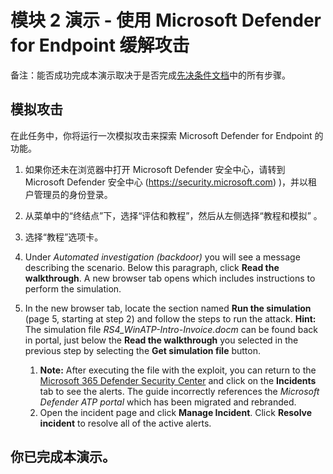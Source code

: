 # <a name="module-2-demo---mitigate-attacks-with-microsoft-defender-for-endpoint"></a>模块 2 演示 - 使用 Microsoft Defender for Endpoint 缓解攻击



备注：能否成功完成本演示取决于是否完成[先决条件文档](00-prerequisites.md)中的所有步骤。 

## <a name="simulated-attacks"></a>模拟攻击

在此任务中，你将运行一次模拟攻击来探索 Microsoft Defender for Endpoint 的功能。

1. 如果你还未在浏览器中打开 Microsoft Defender 安全中心，请转到 Microsoft Defender 安全中心 (https://security.microsoft.com) )，并以租户管理员的身份登录。

1. 从菜单中的“终结点”下，选择“评估和教程”，然后从左侧选择“教程和模拟”  。

1. 选择“教程”选项卡。

1. Under <bpt id="p1">*</bpt>Automated investigation (backdoor)<ept id="p1">*</ept> you will see a message describing the scenario. Below this paragraph, click <bpt id="p1">**</bpt>Read the walkthrough<ept id="p1">**</ept>. A new browser tab opens which includes instructions to perform the simulation.

1. In the new browser tab, locate the section named <bpt id="p1">**</bpt>Run the simulation<ept id="p1">**</ept> (page 5, starting at step 2) and follow the steps to run the attack. <bpt id="p1">**</bpt>Hint:<ept id="p1">**</ept> The simulation file <bpt id="p2">*</bpt>RS4_WinATP-Intro-Invoice.docm<ept id="p2">*</ept> can be found back in portal, just below the <bpt id="p3">**</bpt>Read the walkthrough<ept id="p3">**</ept> you selected in the previous step by selecting the <bpt id="p4">**</bpt>Get simulation file<ept id="p4">**</ept> button.

    1. <bpt id="p1">**</bpt>Note:<ept id="p1">**</ept> After executing the file with the  exploit, you can return to the <bpt id="p2">[</bpt>Microsoft 365 Defender Security Center<ept id="p2">](https://security.microsoft.com)</ept> and click on the <bpt id="p3">**</bpt>Incidents<ept id="p3">**</ept> tab to see the alerts. The guide incorrectly references the <bpt id="p1">*</bpt>Microsoft Defender ATP portal<ept id="p1">*</ept> which has been migrated and rebranded.
    1. Open the incident page and click <bpt id="p1">**</bpt>Manage Incident<ept id="p1">**</ept>. Click <bpt id="p1">**</bpt>Resolve incident<ept id="p1">**</ept> to resolve all of the active alerts.


## <a name="you-have-completed-the-demo"></a>你已完成本演示。